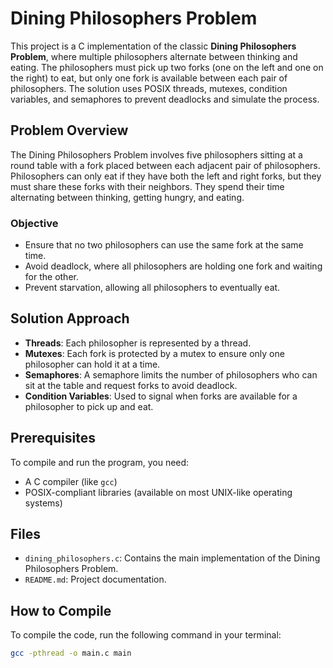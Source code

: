 # Dining Philosophers Problem

This project is a C implementation of the classic **Dining Philosophers Problem**, where multiple philosophers alternate between thinking and eating. The philosophers must pick up two forks (one on the left and one on the right) to eat, but only one fork is available between each pair of philosophers. The solution uses POSIX threads, mutexes, condition variables, and semaphores to prevent deadlocks and simulate the process.

## Problem Overview

The Dining Philosophers Problem involves five philosophers sitting at a round table with a fork placed between each adjacent pair of philosophers. Philosophers can only eat if they have both the left and right forks, but they must share these forks with their neighbors. They spend their time alternating between thinking, getting hungry, and eating.

### Objective

- Ensure that no two philosophers can use the same fork at the same time.
- Avoid deadlock, where all philosophers are holding one fork and waiting for the other.
- Prevent starvation, allowing all philosophers to eventually eat.

## Solution Approach

- **Threads**: Each philosopher is represented by a thread.
- **Mutexes**: Each fork is protected by a mutex to ensure only one philosopher can hold it at a time.
- **Semaphores**: A semaphore limits the number of philosophers who can sit at the table and request forks to avoid deadlock.
- **Condition Variables**: Used to signal when forks are available for a philosopher to pick up and eat.

## Prerequisites

To compile and run the program, you need:
- A C compiler (like `gcc`)
- POSIX-compliant libraries (available on most UNIX-like operating systems)

## Files

- `dining_philosophers.c`: Contains the main implementation of the Dining Philosophers Problem.
- `README.md`: Project documentation.

## How to Compile

To compile the code, run the following command in your terminal:

```bash
gcc -pthread -o main.c main

